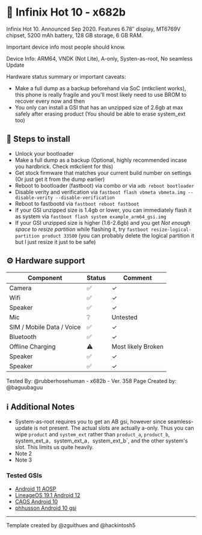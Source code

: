 # 📱 Infinix Hot 10 - x682b
Infinix Hot 10. Announced Sep 2020. Features 6.78″ display, MT6769V chipset, 5200 mAh battery, 128 GB storage, 6 GB RAM.

Important device info most people should know.

Device Info: ARM64, VNDK (Not Lite), A-only, Systen-as-root, No seamless Update

Hardware status summary or important caveats:

- Make a full dump as a backup beforehand via SoC (mtkclient works), this phone is really fragile and you'll most likely need to use BROM to recover every now and then
- You only can install a GSI that has an unzipped size of 2.6gb at max safely after erasing product (You should be able to erase system_ext too)

## 📃 Steps to install

* Unlock your bootloader
* Make a full dump as a backup (Optional, highly recommended incase you hardbrick. Check mtkclient for this)
* Get stock firmware that matches your current build number on settings (Or just get it from the dump earlier)
* Reboot to bootloader (fastboot) via combo or via `adb reboot bootloader`
* Disable verity and verification via `fastboot flash vbmeta vbmeta.img --disable-verity --disable-verification`
* Reboot to fastbootd via `fastboot reboot fastboot`
* If your GSI unzipped size is 1.4gb or lower, you can immediately flash it as system via `fastboot flash system example_arm64_gsi.img`
* If your GSI unzipped size is higher (1.6-2.6gb) and you get *Not enough space to resize partition* while flashing it, try `fastboot resize-logical-partition product 33500` (you can probably delete the logical partition it but I just resize it just to be safe)

## ⚙️ Hardware support

| Component                 | Status |      Comment                                              |
|---------------------------|--------|-----------------------------------------------------------|
| Camera                    | ✅    | ✓                                                         |
| Wifi                      | ✅    | ✓                                                         |
| Speaker                   | ✅    | ✓                                                         |
| Mic                       | ❔    | Untested                                                   |
| SIM / Mobile Data / Voice | ✅    | ✓                                                         |
| Bluetooth                 | ✅    | ✓                                                         |
| Offline Charging          | ⚠️    | Most likely Broken                                         |
| Speaker                   | ✅    | ✓                                                         |
| Speaker                   | ✅    | ✓                                                         |

<!-- 
It's best to include as many components as you can, especially device-specific features like flip-cameras, fans, folding, etc. 

Common components may include: Camera, SIM / Mobile Data / Voice, Speaker / Mic, Bluetooth, NFC, VoLTE, Auxiliary Cameras, Wi-Fi, Sensors.

People are not interested in what works, so put what doesn't work first.
-->

Tested By: @rubberhosehuman - x682b - Ver. 358
Page Created by: @baguubaguu

## ℹ️ Additional Notes

- System-as-root requires you to get an AB gsi, however since seamless-update is not present. The actual slots are actually a-only. Thus you can wipe `product` and `system_ext` rather than `product_a`, `product_b`, system_ext_a`, `system_ext_a`, `system_ext_b`, and the other system's slot. This limits us quite heavily.
- Note 2
- Note 3

### Tested GSIs
- [Android 11 AOSP](https://ci.android.com/builds/branches/aosp-android11-gsi/grid?)
- [LineageOS 19.1 Android 12](https://sourceforge.net/projects/andyyan-gsi/files/lineage-19.x/)
- [CAOS Android 10](https://github.com/eremitein/treble-patches/wiki/CAOS-Project)
- [phhusson Android 10 gsi](https://github.com/phhusson/treble_experimentations/releases/download/v222/system-quack-arm64-ab-gapps.img.xz)

---

Template created by @zguithues and @hackintosh5